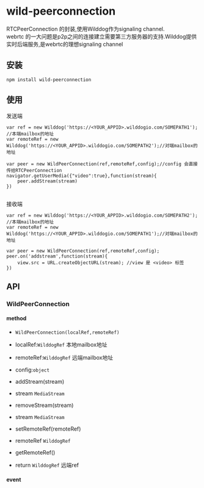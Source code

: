 # wild-peerconnection
RTCPeerConnection 的封装,使用Wilddog作为signaling channel.  
webrtc 的一大问题是p2p之间的连接建立需要第三方服务器的支持.Wilddog提供实时后端服务,是webrtc的理想signaling channel

## 安装

```
npm install wild-peerconnection

```

## 使用

发送端
```
var ref = new Wilddog('https://<YOUR_APPID>.wilddogio.com/SOMEPATH1'); //本端mailbox的地址
var remoteRef = new Wilddog('https://<YOUR_APPID>.wilddogio.com/SOMEPATH2');//对端mailbox的地址

var peer = new WildPeerConnection(ref,remoteRef,config);//config 会直接传给RTCPeerConnection
navigator.getUserMedia({"video":true},function(stream){
    peer.addStream(stream)  
})


```
接收端

```
var ref = new Wilddog('https://<YOUR_APPID>.wilddogio.com/SOMEPATH2'); //本端mailbox的地址
var remoteRef = new Wilddog('https://<YOUR_APPID>.wilddogio.com/SOMEPATH1');//对端mailbox的地址

var peer = new WildPeerConnection(ref,remoteRef,config);
peer.on('addstream',function(stream){
    view.src = URL.createObjectURL(stream); //view 是 <video> 标签
})

``` 

## API

### WildPeerConnection

#### method

* `WildPeerConnection(localRef,remoteRef)`
*  localRef:`WilddogRef` 本地mailbox地址
*  remoteRef:`WilddogRef` 远端mailbox地址
*  config:`object` 

* addStream(stream)
*  stream `MediaStream`

* removeStream(stream)
*  stream `MediaStream`

* setRemoteRef(remoteRef)
*  remoteRef `WilddogRef`

* getRemoteRef()
*  return `WilddogRef` 远端ref



#### event


